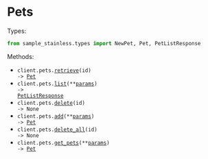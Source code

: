# Pets

Types:

```python
from sample_stainless.types import NewPet, Pet, PetListResponse
```

Methods:

- <code title="get /pets/{id}">client.pets.<a href="./src/sample_stainless/resources/pets.py">retrieve</a>(id) -> <a href="./src/sample_stainless/types/pet.py">Pet</a></code>
- <code title="get /pets">client.pets.<a href="./src/sample_stainless/resources/pets.py">list</a>(\*\*<a href="src/sample_stainless/types/pet_list_params.py">params</a>) -> <a href="./src/sample_stainless/types/pet_list_response.py">PetListResponse</a></code>
- <code title="delete /pets/{id}">client.pets.<a href="./src/sample_stainless/resources/pets.py">delete</a>(id) -> None</code>
- <code title="post /pets">client.pets.<a href="./src/sample_stainless/resources/pets.py">add</a>(\*\*<a href="src/sample_stainless/types/pet_add_params.py">params</a>) -> <a href="./src/sample_stainless/types/pet.py">Pet</a></code>
- <code title="delete /pets/{id}">client.pets.<a href="./src/sample_stainless/resources/pets.py">delete_all</a>(id) -> None</code>
- <code title="post /pets">client.pets.<a href="./src/sample_stainless/resources/pets.py">get_pets</a>(\*\*<a href="src/sample_stainless/types/pet_get_pets_params.py">params</a>) -> <a href="./src/sample_stainless/types/pet.py">Pet</a></code>
